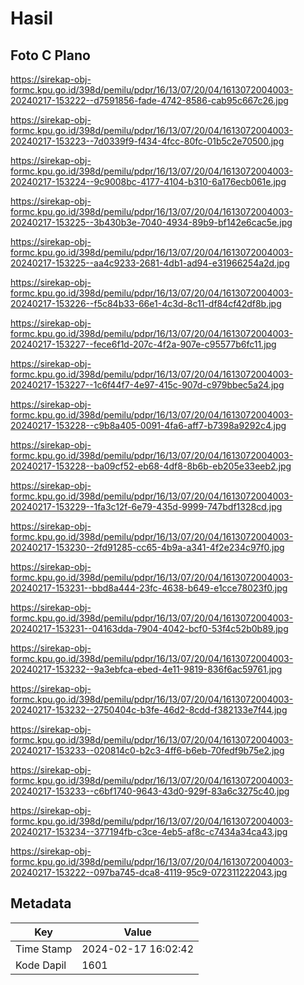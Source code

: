 # Hasil

## Foto C Plano

https://sirekap-obj-formc.kpu.go.id/398d/pemilu/pdpr/16/13/07/20/04/1613072004003-20240217-153222--d7591856-fade-4742-8586-cab95c667c26.jpg

https://sirekap-obj-formc.kpu.go.id/398d/pemilu/pdpr/16/13/07/20/04/1613072004003-20240217-153223--7d0339f9-f434-4fcc-80fc-01b5c2e70500.jpg

https://sirekap-obj-formc.kpu.go.id/398d/pemilu/pdpr/16/13/07/20/04/1613072004003-20240217-153224--9c9008bc-4177-4104-b310-6a176ecb061e.jpg

https://sirekap-obj-formc.kpu.go.id/398d/pemilu/pdpr/16/13/07/20/04/1613072004003-20240217-153225--3b430b3e-7040-4934-89b9-bf142e6cac5e.jpg

https://sirekap-obj-formc.kpu.go.id/398d/pemilu/pdpr/16/13/07/20/04/1613072004003-20240217-153225--aa4c9233-2681-4db1-ad94-e31966254a2d.jpg

https://sirekap-obj-formc.kpu.go.id/398d/pemilu/pdpr/16/13/07/20/04/1613072004003-20240217-153226--f5c84b33-66e1-4c3d-8c11-df84cf42df8b.jpg

https://sirekap-obj-formc.kpu.go.id/398d/pemilu/pdpr/16/13/07/20/04/1613072004003-20240217-153227--fece6f1d-207c-4f2a-907e-c95577b6fc11.jpg

https://sirekap-obj-formc.kpu.go.id/398d/pemilu/pdpr/16/13/07/20/04/1613072004003-20240217-153227--1c6f44f7-4e97-415c-907d-c979bbec5a24.jpg

https://sirekap-obj-formc.kpu.go.id/398d/pemilu/pdpr/16/13/07/20/04/1613072004003-20240217-153228--c9b8a405-0091-4fa6-aff7-b7398a9292c4.jpg

https://sirekap-obj-formc.kpu.go.id/398d/pemilu/pdpr/16/13/07/20/04/1613072004003-20240217-153228--ba09cf52-eb68-4df8-8b6b-eb205e33eeb2.jpg

https://sirekap-obj-formc.kpu.go.id/398d/pemilu/pdpr/16/13/07/20/04/1613072004003-20240217-153229--1fa3c12f-6e79-435d-9999-747bdf1328cd.jpg

https://sirekap-obj-formc.kpu.go.id/398d/pemilu/pdpr/16/13/07/20/04/1613072004003-20240217-153230--2fd91285-cc65-4b9a-a341-4f2e234c97f0.jpg

https://sirekap-obj-formc.kpu.go.id/398d/pemilu/pdpr/16/13/07/20/04/1613072004003-20240217-153231--bbd8a444-23fc-4638-b649-e1cce78023f0.jpg

https://sirekap-obj-formc.kpu.go.id/398d/pemilu/pdpr/16/13/07/20/04/1613072004003-20240217-153231--04163dda-7904-4042-bcf0-53f4c52b0b89.jpg

https://sirekap-obj-formc.kpu.go.id/398d/pemilu/pdpr/16/13/07/20/04/1613072004003-20240217-153232--9a3ebfca-ebed-4e11-9819-836f6ac59761.jpg

https://sirekap-obj-formc.kpu.go.id/398d/pemilu/pdpr/16/13/07/20/04/1613072004003-20240217-153232--2750404c-b3fe-46d2-8cdd-f382133e7f44.jpg

https://sirekap-obj-formc.kpu.go.id/398d/pemilu/pdpr/16/13/07/20/04/1613072004003-20240217-153233--020814c0-b2c3-4ff6-b6eb-70fedf9b75e2.jpg

https://sirekap-obj-formc.kpu.go.id/398d/pemilu/pdpr/16/13/07/20/04/1613072004003-20240217-153233--c6bf1740-9643-43d0-929f-83a6c3275c40.jpg

https://sirekap-obj-formc.kpu.go.id/398d/pemilu/pdpr/16/13/07/20/04/1613072004003-20240217-153234--377194fb-c3ce-4eb5-af8c-c7434a34ca43.jpg

https://sirekap-obj-formc.kpu.go.id/398d/pemilu/pdpr/16/13/07/20/04/1613072004003-20240217-153222--097ba745-dca8-4119-95c9-072311222043.jpg


## Metadata

| Key        | Value               |
| ---------- | ------------------- |
| Time Stamp | 2024-02-17 16:02:42 |
| Kode Dapil | 1601                |




